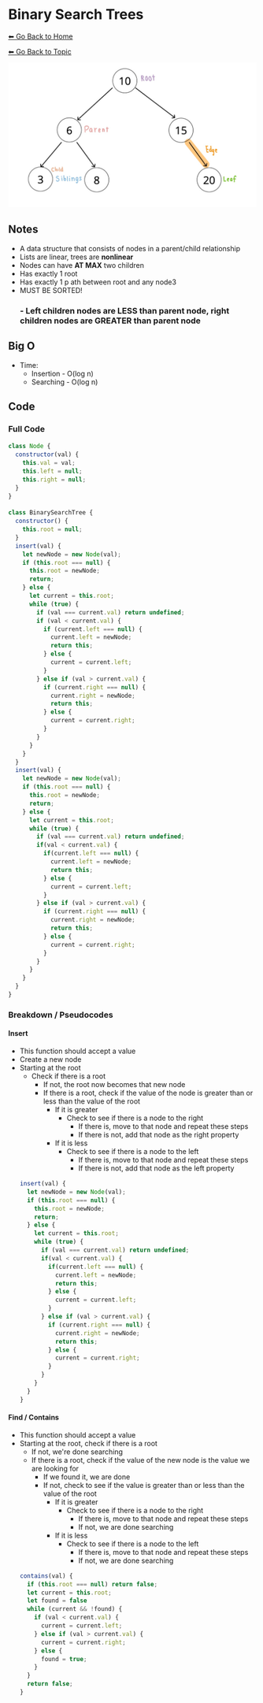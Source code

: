 # Binary Search Trees
[⬅ Go Back to Home](../README.md)

[⬅ Go Back to Topic](/trees.md)

![BST](./images/bst.jpg)

## Notes
- A data structure that consists of nodes in a parent/child relationship
- Lists are linear, trees are **nonlinear**
- Nodes can have **AT MAX** two children
- Has exactly 1 root
- Has exactly 1 p ath between root and any node3
- MUST BE SORTED!
  ### - **Left children nodes** are LESS than parent node, **right children nodes** are GREATER than parent node

## Big O
- Time:
  - Insertion -  O(log n)
  - Searching - O(log n)

## Code
### Full Code
```js
class Node {
  constructor(val) {
    this.val = val;
    this.left = null;
    this.right = null;
  }
}

class BinarySearchTree {
  constructor() {
    this.root = null;
  }
  insert(val) {
    let newNode = new Node(val);
    if (this.root === null) {
      this.root = newNode;
      return;
    } else {
      let current = this.root;
      while (true) {
        if (val === current.val) return undefined;
        if (val < current.val) {
          if (current.left === null) {
            current.left = newNode;
            return this;
          } else {
            current = current.left;
          }
        } else if (val > current.val) {
          if (current.right === null) {
            current.right = newNode;
            return this;
          } else {
            current = current.right;
          }
        }
      }
    }
  }
  insert(val) {
    let newNode = new Node(val);
    if (this.root === null) {
      this.root = newNode;
      return;
    } else {
      let current = this.root;
      while (true) {
        if (val === current.val) return undefined;
        if(val < current.val) {
          if(current.left === null) {
            current.left = newNode;
            return this;
          } else {
            current = current.left;
          }
        } else if (val > current.val) {
          if (current.right === null) {
            current.right = newNode;
            return this;
          } else {
            current = current.right;
          }
        }
      }
    }
  }
}
```
### Breakdown / Pseudocodes
#### **Insert**
- This function should accept a value
- Create a new node
- Starting at the root
  - Check if there is a root
    - If not, the root now becomes that new node
    - If there is a root, check if the value of the node is greater than or less than the value of the root
      - If it is greater
        - Check to see if there is a node to the right
          - If there is, move to that node and repeat these steps
          - If there is not, add that node as the right property
      - If it is less
        - Check to see if there is a node to the left
          - If there is, move to that node and repeat these steps
          - If there is not, add that node as the left property
  ```js
  insert(val) {
    let newNode = new Node(val);
    if (this.root === null) {
      this.root = newNode;
      return;
    } else {
      let current = this.root;
      while (true) {
        if (val === current.val) return undefined;
        if(val < current.val) {
          if(current.left === null) {
            current.left = newNode;
            return this;
          } else {
            current = current.left;
          }
        } else if (val > current.val) {
          if (current.right === null) {
            current.right = newNode;
            return this;
          } else {
            current = current.right;
          }
        }
      }
    }
  }
  ```

#### **Find / Contains**
- This function should accept a value
- Starting at the root, check if there is a root
  - If not, we're done searching
  - If there is a root, check if the value of the new node is the value we are looking for
    - If we found it, we are done
    - If not, check to see if the value is greater than or less than the value of the root
      - If it is greater
        - Check to see if there is a node to the right
          - If there is, move to that node and repeat these steps
          - If not, we are done searching
      - If it is less
        - Check to see if there is a node to the left
          - If there is, move to that node and repeat these steps
          - If not, we are done searching
  ```js
  contains(val) {
    if (this.root === null) return false;
    let current = this.root;
    let found = false
    while (current && !found) {
      if (val < current.val) {
        current = current.left;
      } else if (val > current.val) {
        current = current.right;
      } else {
        found = true;
      }
    }
    return false;
  }
  ```